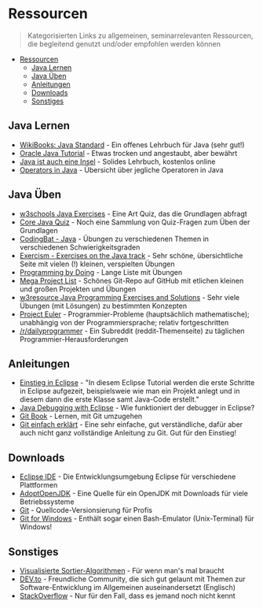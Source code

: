 # Ressourcen
> Kategorisierten Links zu allgemeinen, seminarrelevanten Ressourcen, die begleitend genutzt und/oder empfohlen werden können

- [Ressourcen](#ressourcen)
  - [Java Lernen](#java-lernen)
  - [Java Üben](#java-Üben)
  - [Anleitungen](#anleitungen)
  - [Downloads](#downloads)
  - [Sonstiges](#sonstiges)

## Java Lernen
- [WikiBooks: Java Standard](https://de.wikibooks.org/wiki/Java_Standard) - Ein offenes Lehrbuch für Java (sehr gut!)
- [Oracle Java Tutorial](https://docs.oracle.com/javase/tutorial/java/) - Etwas trocken und angestaubt, aber bewährt
- [Java ist auch eine Insel](http://openbook.rheinwerk-verlag.de/javainsel/) - Solides Lehrbuch, kostenlos online
- [Operators in Java](https://www.codejava.net/java-core/the-java-language/summary-of-operators-in-java-with-examples) - Übersicht über jegliche Operatoren in Java


## Java Üben
- [w3schools Java Exercises](https://www.w3schools.com/java/java_exercises.asp) - Eine Art Quiz, das die Grundlagen abfragt
- [Core Java Quiz](https://www.javatpoint.com/core-java-quiz) - Noch eine Sammlung von Quiz-Fragen zum Üben der Grundlagen
- [CodingBat - Java](https://codingbat.com/java) - Übungen zu verschiedenen Themen in verschiedenen Schwierigkeitsgraden
- [Exercism - Exercises on the Java track](https://exercism.io/tracks/java/exercises) - Sehr schöne, übersichtliche Seite mit vielen (!) kleinen, verspielten Übungen
- [Programming by Doing](http://www.programmingbydoing.com/) - Lange Liste mit Übungen
- [Mega Project List](https://github.com/karan/Projects) - Schönes Git-Repo auf GitHub mit etlichen kleinen und großen Projekten und Übungen
- [w3resource Java Programming Exercises and Solutions](https://www.w3resource.com/java-exercises/) - Sehr viele Übungen (mit Lösungen) zu bestimmten Konzepten
- [Project Euler](https://projecteuler.net/) - Programmier-Probleme (hauptsächlich mathematische); unabhängig von der Programmiersprache; relativ fortgeschritten
- [/r/dailyprogrammer](https://www.reddit.com/r/dailyprogrammer/) - Ein Subreddit (reddit-Themenseite) zu täglichen Programmier-Herausforderungen


## Anleitungen
- [Einstieg in Eclipse](http://www.java-programmieren.com/eclipse-erste-schritte.php) - "In diesem Eclipse Tutorial werden die erste Schritte in Eclipse aufgezeit, beispielsweie wie man ein Projekt anlegt und in diesem dann die erste Klasse samt Java-Code erstellt."
- [Java Debugging with Eclipse](https://www.vogella.com/tutorials/EclipseDebugging/article.html) - Wie funktioniert der debugger in Eclipse?
- [Git Book](https://git-scm.com/book/de/v2) - Lernen, mit Git umzugehen
- [Git einfach erklärt](https://rogerdudler.github.io/git-guide/index.de.html) - Eine sehr einfache, gut verständliche, dafür aber auch nicht ganz vollständige Anleitung zu Git. Gut für den Einstieg!


## Downloads
- [Eclipse IDE](https://www.eclipse.org/downloads/packages/release/2019-09/r/eclipse-ide-java-developers) - Die Entwicklungsumgebung Eclipse für verschiedene Plattformen
- [AdoptOpenJDK](https://adoptopenjdk.net/releases.html) - Eine Quelle für ein OpenJDK mit Downloads für viele Betriebssysteme
- [Git](https://git-scm.com/downloads) - Quellcode-Versionsierung für Profis
- [Git for Windows](https://gitforwindows.org/) - Enthält sogar einen Bash-Emulator (Unix-Terminal) für Windows!


## Sonstiges
- [Visualisierte Sortier-Algorithmen](https://www.toptal.com/developers/sorting-algorithms) - Für wenn man's mal braucht
- [DEV.to](https://dev.to/) - Freundliche Community, die sich gut gelaunt mit Themen zur Software-Entwicklung im Allgemeinen auseinandersetzt (Englisch)
- [StackOverflow](https://stackoverflow.com/) - Nur für den Fall, dass es jemand noch nicht kennt